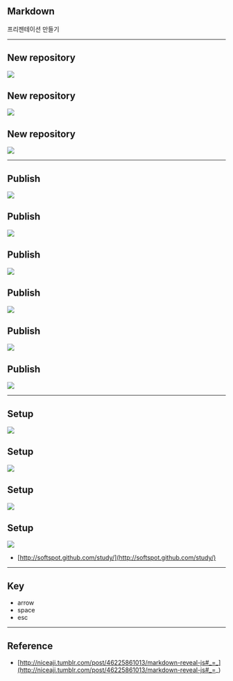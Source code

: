 ## Markdown
프리젠테이션 만들기

***

## New repository
![](http://softspot.github.com/study/doc/md-presentation/01.png)

## New repository
![](http://softspot.github.com/study/doc/md-presentation/02.png)

## New repository
![](http://softspot.github.com/study/doc/md-presentation/03.png)

***

## Publish
![](http://softspot.github.com/study/doc/md-presentation/04.png)

## Publish
![](http://softspot.github.com/study/doc/md-presentation/05.png)

## Publish
![](http://softspot.github.com/study/doc/md-presentation/06.png)

## Publish
![](http://softspot.github.com/study/doc/md-presentation/07.png)

## Publish
![](http://softspot.github.com/study/doc/md-presentation/08.png)

## Publish
![](http://softspot.github.com/study/doc/md-presentation/09.png)

***

## Setup
![](http://softspot.github.com/study/doc/md-presentation/10.png)

## Setup
![](http://softspot.github.com/study/doc/md-presentation/11.png)

## Setup
![](http://softspot.github.com/study/doc/md-presentation/12.png)

## Setup
![](http://softspot.github.com/study/doc/md-presentation/13.png)
* [http://softspot.github.com/study/](http://softspot.github.com/study/)

***

## Key
* arrow
* space
* esc

***

## Reference
* [http://niceaji.tumblr.com/post/46225861013/markdown-reveal-js#_=_](http://niceaji.tumblr.com/post/46225861013/markdown-reveal-js#_=_)
